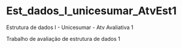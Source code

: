 # Est_dados_I_unicesumar_AtvEst1
Estrutura de dados I - Unicesumar - Atv Avaliativa 1

Trabalho de avaliação de estrutura de dados 1
